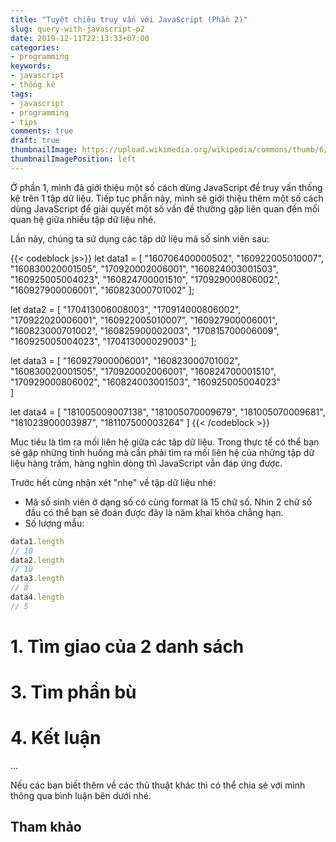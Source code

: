 ```yaml
---
title: "Tuyệt chiêu truy vấn với JavaScript (Phần 2)"
slug: query-with-javascript-p2
date: 2019-12-11T22:13:33+07:00
categories:
- programming
keywords:
- javascript
- thống kê
tags:
- javascript
- programming
- tips
comments: true
draft: true
thumbnailImage: https://upload.wikimedia.org/wikipedia/commons/thumb/6/6a/JavaScript-logo.png/240px-JavaScript-logo.png
thumbnailImagePosition: left
---
```


Ở phần 1, mình đã giới thiệu một số cách dùng JavaScript để truy vấn thống kê trên 1 tập dữ liệu. Tiếp tục phần này, mình sẽ giới thiệu thêm một số cách dùng JavaScript để giải quyết một số vấn đề thường gặp liên quan đến mối quan hệ giữa nhiều tập dữ liệu nhé.

<!--more-->

<!--toc-->

Lần này, chúng ta sử dụng các tập dữ liệu mã số sinh viên sau:

{{< codeblock js>}}
let data1 = [
	"160706400000502",
	"160922005010007",
	"160830020001505",
	"170920002006001",
	"160824003001503",
	"160925005004023",
	"160824700001510",
	"170929000806002",
	"160927900006001",
	"160823000701002"
];

let data2 = [
	"170413006008003",
	"170914000806002",
	"170922020006001",
	"160922005010007",
	"160927900006001",
	"160823000701002",
	"160825900002003",
	"170815700006009",
	"160925005004023",
	"170413000029003"
];

let data3 = [
	"160927900006001",
	"160823000701002",
	"160830020001505",
	"170920002006001",
	"160824700001510",
	"170929000806002",
	"160824003001503",
	"160925005004023"	
]

let data4 = [
	"181005009007138", 
	"181005070009679", 
	"181005070009681", 
	"181023900003987", 
	"181107500003264"
]
{{< /codeblock >}}

Mục tiêu là tìm ra mối liên hệ giữa các tập dữ liệu. Trong thực tế có thể bạn sẽ gặp những tình huống mà cần phải tìm ra mối liên hệ của những tập dữ liệu hàng trăm, hàng nghìn dòng thì JavaScript vẫn đáp ứng được.

Trước hết cùng nhận xét "nhẹ" về tập dữ liệu nhé:

- Mã số sinh viên ở dạng số có cùng format là 15 chữ số. Nhìn 2 chữ số đầu có thể bạn sẽ đoán được đây là năm khai khóa chẳng hạn.
- Số lượng mẫu:

```js
data1.length
// 10
data2.length
// 10
data3.length
// 8
data4.length
// 5
```

# 1. Tìm giao của 2 danh sách


# 3. Tìm phần bù

# 4. Kết luận

...

Nếu các bạn biết thêm về các thủ thuật khác thì có thể chia sẻ với mình thông qua bình luận bên dưới nhé.

## Tham khảo


